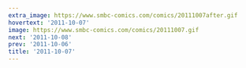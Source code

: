 ```yaml
---
extra_image: https://www.smbc-comics.com/comics/20111007after.gif
hovertext: '2011-10-07'
image: https://www.smbc-comics.com/comics/20111007.gif
next: '2011-10-08'
prev: '2011-10-06'
title: '2011-10-07'
---
```

